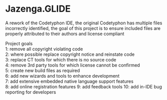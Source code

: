 # Jazenga.GLIDE
A rework of the Codetyphon IDE, the original Codetyphon has multiple files incorrectly identified, the goal of this project is to ensure included files are properly attributed to their authors and license compliant

Project goals<br>
1: remove all copyright violating code<br>
2: where possible replace copyright notice and reinstate code<br>
3: replace CT tools for which there is no source code<br>
4: remove 3rd party tools for which license cannot be confirmed<br>
5: create new build files as required<br>
6: add new wizards and tools to enhance development<br>
7: add extensive embedded native language support features<br>
8: add online registration features
9: add feedback tools
10: add in-IDE bug reporting for developers
